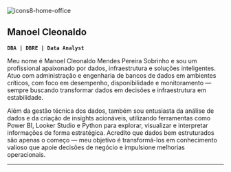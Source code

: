 ![icons8-home-office](https://github.com/user-attachments/assets/c94982c2-f17a-46c0-8f1e-1448863d0e90) 
## Manoel Cleonaldo

**`DBA | DBRE | Data Analyst`**

Meu nome é Manoel Cleonaldo Mendes Pereira Sobrinho e sou um profissional apaixonado por dados, infraestrutura e soluções inteligentes. Atuo com administração e engenharia de bancos de dados em ambientes críticos, com foco em desempenho, disponibilidade e monitoramento — sempre buscando transformar dados em decisões e infraestrutura em estabilidade.

Além da gestão técnica dos dados, também sou entusiasta da análise de dados e da criação de insights acionáveis, utilizando ferramentas como Power BI, Looker Studio e Python para explorar, visualizar e interpretar informações de forma estratégica. Acredito que dados bem estruturados são apenas o começo — meu objetivo é transformá-los em conhecimento valioso que apoie decisões de negócio e impulsione melhorias operacionais.

---

<!--
**ManoelSobrinho/ManoelSobrinho** is a ✨ _special_ ✨ repository because its `README.md` (this file) appears on your GitHub profile.

Here are some ideas to get you started:

- 🔭 I’m currently working on ...
- 🌱 I’m currently learning ...
- 👯 I’m looking to collaborate on ...
- 🤔 I’m looking for help with ...
- 💬 Ask me about ...
- 📫 How to reach me: ...
- 😄 Pronouns: ...
- ⚡ Fun fact: ...
-->
